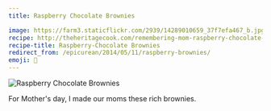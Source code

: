 ```yaml
---
title: Raspberry Chocolate Brownies

image: https://farm3.staticflickr.com/2939/14289010659_37f7efa467_b.jpg
recipe: http://theheritagecook.com/remembering-mom-raspberry-chocolate-brownies-src/
recipe-title: Raspberry-Chocolate Brownies
redirect_from: /epicurean/2014/05/11/raspberry-brownies/
emoji: 🍫
---
```


<div class="photos">
<img src="https://farm3.staticflickr.com/2939/14289010659_37f7efa467_b.jpg" alt="Raspberry Chocolate Brownies">
</div>

For Mother's day, I made our moms these rich brownies.
